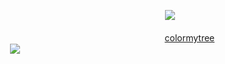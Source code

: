   ㅤㅤㅤㅤㅤㅤㅤ    ㅤㅤㅤㅤㅤㅤㅤ    ㅤㅤㅤㅤㅤㅤ  ㅤㅤㅤㅤㅤㅤㅤ      ![](https://komarev.com/ghpvc/?username=Okaruns&label=♡&color=031931)
                                            
  ㅤㅤㅤㅤㅤㅤㅤ    ㅤㅤㅤㅤㅤㅤㅤ    ㅤㅤㅤㅤㅤㅤㅤ    ㅤ  ㅤㅤㅤㅤㅤ[colormytree](https://colormytree.me/2024/01JE17MCMKHPBTAM0GCQW39VFV)
ㅤㅤㅤㅤㅤㅤㅤㅤㅤㅤㅤㅤㅤ![](https://64.media.tumblr.com/49ee610e71a0bea0cd08b09f85444911/5178a075a1e2d736-a3/s2048x3072/46650ee108f27d066cd7abe0bd0fb94426c50e6d.pnj)

